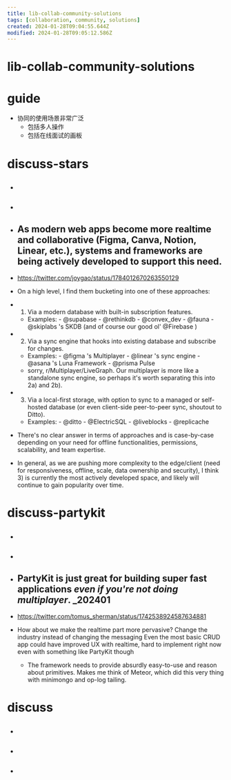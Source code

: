 ```yaml
---
title: lib-collab-community-solutions
tags: [collaboration, community, solutions]
created: 2024-01-28T09:04:55.644Z
modified: 2024-01-28T09:05:12.586Z
---
```


# lib-collab-community-solutions

# guide
- 协同的使用场景非常广泛
  - 包括多人操作
  - 包括在线面试的画板
# discuss-stars
- ## 

- ## 

- ## As modern web apps become more realtime and collaborative (Figma, Canva, Notion, Linear, etc.), systems and frameworks are being actively developed to support this need. 
- https://twitter.com/joygao/status/1784012670263550129
- On a high level, I find them bucketing into one of these approaches:
- 1) Via a modern database with built-in subscription features. 
  - Examples: - @supabase - @rethinkdb - @convex_dev - @fauna - @skiplabs 's SKDB (and of course our good ol' @Firebase )
- 2) Via a sync engine that hooks into existing database and subscribe for changes. 
  - Examples: - @figma 's Multiplayer - @linear 's sync engine - @asana 's Luna Framework - @prisma Pulse
  - sorry, r/Multiplayer/LiveGraph. Our multiplayer is more like a standalone sync engine, so perhaps it's worth separating this into 2a) and 2b).
- 3) Via a local-first storage, with option to sync to a managed or self-hosted database (or even client-side peer-to-peer sync, shoutout to Ditto). 
  - Examples: - @ditto - @ElectricSQL - @liveblocks - @replicache
- There's no clear answer in terms of approaches and is case-by-case depending on your need for offline functionalities, permissions, scalability, and team expertise.
- In general, as we are pushing more complexity to the edge/client (need for responsiveness, offline, scale, data ownership and security), I think 3) is currently the most actively developed space, and likely will continue to gain popularity over time.

# discuss-partykit
- ## 

- ## 

- ## PartyKit is just great for building super fast applications *even if you're not doing multiplayer*. _202401
- https://twitter.com/tomus_sherman/status/1742538924587634881
- How about we make the realtime part more pervasive? Change the industry instead of changing the messaging Even the most basic CRUD app could have improved UX with realtime, hard to implement right now even with something like PartyKit though
  - The framework needs to provide absurdly easy-to-use and reason about primitives. Makes me think of Meteor, which did this very thing with minimongo and op-log tailing.

# discuss
- ## 

- ## 

- ## 
